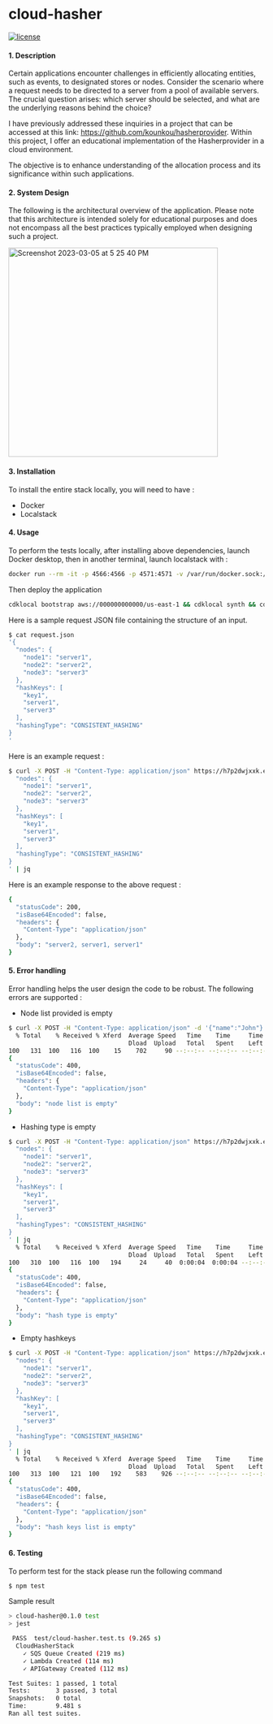 # cloud-hasher


[![license](https://img.shields.io/badge/License-MIT-blue.svg)](https://github.com/kounkou/hasherprovider/blob/master/LICENSE)

#### 1. Description

Certain applications encounter challenges in efficiently allocating entities, such as events, to designated stores or nodes. 
Consider the scenario where a request needs to be directed to a server from a pool of available servers. 
The crucial question arises: which server should be selected, and what are the underlying reasons behind the choice?

I have previously addressed these inquiries in a project that can be accessed at this link: https://github.com/kounkou/hasherprovider. Within this project, I offer an educational implementation of the Hasherprovider in a cloud environment.

The objective is to enhance understanding of the allocation process and its significance within such applications.

#### 2. System Design

The following is the architectural overview of the application. Please note that this architecture is intended solely for educational purposes and does not encompass all the best practices typically employed when designing such a project.

<img width="412" alt="Screenshot 2023-03-05 at 5 25 40 PM" src="https://github.com/kounkou/cloud-hasher/assets/2589171/72113ed7-f402-447a-a9e8-a41ac48075af">

#### 3. Installation

To install the entire stack locally, you will need to have : 

- Docker
- Localstack

#### 4. Usage

To perform the tests locally, after installing above dependencies, launch Docker desktop, then in another terminal, launch localstack with : 

```bash
docker run --rm -it -p 4566:4566 -p 4571:4571 -v /var/run/docker.sock:/var/run/docker.sock localstack/localstack
```

Then deploy the application

```bash
cdklocal bootstrap aws://000000000000/us-east-1 && cdklocal synth && cdklocal deploy
```

Here is a sample request JSON file containing the structure of an input.

```bash
$ cat request.json
'{
  "nodes": {
    "node1": "server1",
    "node2": "server2",
    "node3": "server3"
  },
  "hashKeys": [
    "key1",
    "server1",
    "server3"
  ],
  "hashingType": "CONSISTENT_HASHING"
}
'
```

Here is an example request :

```bash
$ curl -X POST -H "Content-Type: application/json" https://h7p2dwjxxk.execute-api.localhost.localstack.cloud:4566/prod/ -d '{
  "nodes": {
    "node1": "server1",
    "node2": "server2",
    "node3": "server3"
  },
  "hashKeys": [
    "key1",
    "server1",
    "server3"
  ],
  "hashingType": "CONSISTENT_HASHING"
}
' | jq
```

Here is an example response to the above request :

```bash
{
  "statusCode": 200,
  "isBase64Encoded": false,
  "headers": {
    "Content-Type": "application/json"
  },
  "body": "server2, server1, server1"
}
```

#### 5. Error handling

Error handling helps the user design the code to be robust. The following errors are supported :

- Node list provided is empty

```bash
$ curl -X POST -H "Content-Type: application/json" -d '{"name":"John"}' https://9jooqblp52.execute-api.localhost.localstack.cloud:4566/prod/ | jq
  % Total    % Received % Xferd  Average Speed   Time    Time     Time  Current
                                 Dload  Upload   Total   Spent    Left  Speed
100   131  100   116  100    15    702     90 --:--:-- --:--:-- --:--:--   823
{
  "statusCode": 400,
  "isBase64Encoded": false,
  "headers": {
    "Content-Type": "application/json"
  },
  "body": "node list is empty"
}
```

- Hashing type is empty

```bash
$ curl -X POST -H "Content-Type: application/json" https://h7p2dwjxxk.execute-api.localhost.localstack.cloud:4566/prod/ -d '{
  "nodes": {
    "node1": "server1",
    "node2": "server2",
    "node3": "server3"
  },
  "hashKeys": [
    "key1",
    "server1",
    "server3"
  ],
  "hashingTypes": "CONSISTENT_HASHING"
}
' | jq
  % Total    % Received % Xferd  Average Speed   Time    Time     Time  Current
                                 Dload  Upload   Total   Spent    Left  Speed
100   310  100   116  100   194     24     40  0:00:04  0:00:04 --:--:--    34
{
  "statusCode": 400,
  "isBase64Encoded": false,
  "headers": {
    "Content-Type": "application/json"
  },
  "body": "hash type is empty"
}
```

- Empty hashkeys

```bash
$ curl -X POST -H "Content-Type: application/json" https://h7p2dwjxxk.execute-api.localhost.localstack.cloud:4566/prod/ -d '{
  "nodes": {
    "node1": "server1",
    "node2": "server2",
    "node3": "server3"
  },
  "hashKey": [
    "key1",
    "server1",
    "server3"
  ],
  "hashingType": "CONSISTENT_HASHING"
}
' | jq
  % Total    % Received % Xferd  Average Speed   Time    Time     Time  Current
                                 Dload  Upload   Total   Spent    Left  Speed
100   313  100   121  100   192    583    926 --:--:-- --:--:-- --:--:--  1638
{
  "statusCode": 400,
  "isBase64Encoded": false,
  "headers": {
    "Content-Type": "application/json"
  },
  "body": "hash keys list is empty"
}
```

#### 6. Testing

To perform test for the stack please run the following command

```bash
$ npm test
```

Sample result 

```bash
> cloud-hasher@0.1.0 test
> jest

 PASS  test/cloud-hasher.test.ts (9.265 s)
  CloudHasherStack
    ✓ SQS Queue Created (219 ms)
    ✓ Lambda Created (114 ms)
    ✓ APIGateway Created (112 ms)

Test Suites: 1 passed, 1 total
Tests:       3 passed, 3 total
Snapshots:   0 total
Time:        9.481 s
Ran all test suites.
```
